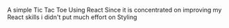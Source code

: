 A simple Tic Tac Toe Using React 
Since it is concentrated on improving my React skills i didn't put much effort on Styling
